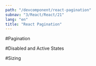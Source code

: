 ```yaml
---
path: "/devcomponent/react-pagination"
subnav: "3/React/React/21"
lang: "en"
title: "React Pagination"
---
```


#Pagination

<reactpagination1></reactpagination1>

#Disabled and Active States

<reactpagination2></reactpagination2>

#Sizing

<reactpagination3></reactpagination3>

<reactpagination4></reactpagination4>